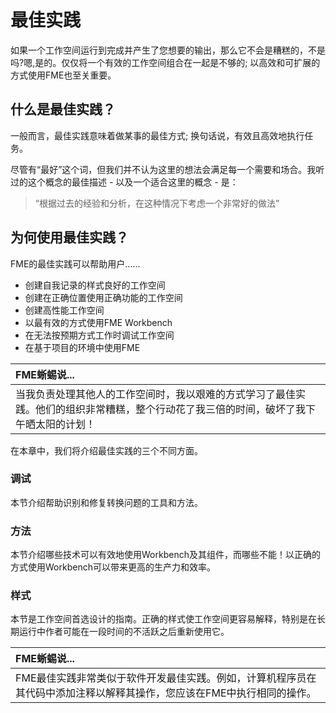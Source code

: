 # 最佳实践

如果一个工作空间运行到完成并产生了您想要的输出，那么它不会是糟糕的，不是吗?嗯,是的。仅仅将一个有效的工作空间组合在一起是不够的; 以高效和可扩展的方式使用FME也至关重要。

## 什么是最佳实践？

一般而言，最佳实践意味着做某事的最佳方式; 换句话说，有效且高效地执行任务。

尽管有“最好”这个词，但我们并不认为这里的想法会满足每一个需要和场合。我听过的这个概念的最佳描述 - 以及一个适合这里的概念 - 是：

> “根据过去的经验和分析，在这种情况下考虑一个非常好的做法”

## 为何使用最佳实践？

FME的最佳实践可以帮助用户......

* 创建自我记录的样式良好的工作空间
* 创建在正确位置使用正确功能的工作空间
* 创建高性能工作空间
* 以最有效的方式使用FME Workbench
* 在无法按预期方式工作时调试工作空间
* 在基于项目的环境中使用FME

|  FME蜥蜴说... |
| :--- |
|  当我负责处理其他人的工作空间时，我以艰难的方式学习了最佳实践。他们的组织非常糟糕，整个行动花了我三倍的时间，破坏了我下午晒太阳的计划！ |

在本章中，我们将介绍最佳实践的三个不同方面。

### 调试

本节介绍帮助识别和修复转换问题的工具和方法。

### 方法

本节介绍哪些技术可以有效地使用Workbench及其组件，而哪些不能！以正确的方式使用Workbench可以带来更高的生产力和效率。

### 样式

本节是工作空间首选设计的指南。正确的样式使工作空间更容易解释，特别是在长期运行中作者可能在一段时间的不活跃之后重新使用它。



|  FME蜥蜴说... |
| :--- |
|  FME最佳实践非常类似于软件开发最佳实践。例如，计算机程序员在其代码中添加注释以解释其操作，您应该在FME中执行相同的操作。 |
